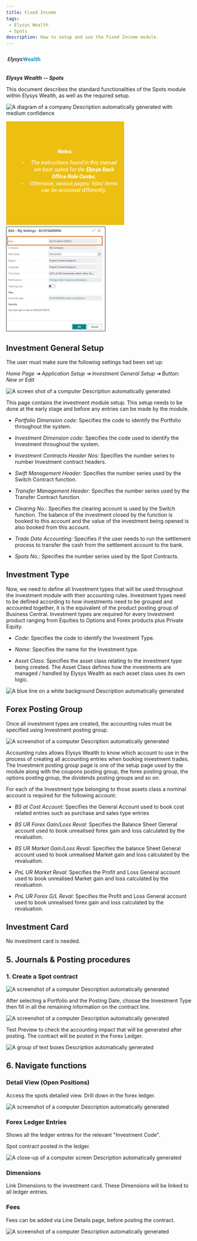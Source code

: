 ```yaml
---
title: Fixed Income
tags: 
 - Elysys Wealth
 - Spots
description: How to setup and use the Fixed Income module.
---
```

![/assets/img/ElysysLoansLogo.png](../../assets/img/ElysysWealthLogo.png)

***Elysys Wealth -- Spots***

This document describes the standard functionalities of the Spots module
within Elysys Wealth, as well as the required setup.

![A diagram of a company Description automatically generated with medium
confidence](../../assets/img/Spots/image001.png)

 ![Graphical user interface, application Description automatically generated](../../assets/img/Spots/image022.png)
 ![Graphical user interface, application Description automatically generated](../../assets/img/Spots/image002.png)


## Investment General Setup

The user must make sure the following settings had been set up:

*Home Page ➔ Application Setup ➔ Investment General Setup ➔ Button: New
or Edit*

![A screen shot of a computer Description automatically
generated](../../assets/img/Spots/image003.png)

This page contains the investment module setup. This setup needs to be
done at the early stage and before any entries can be made by the
module.

-   *Portfolio Dimension code:* Specifies the code to identify the
    Portfolio throughout the system.

-   *Investment Dimension code:* Specifies the code used to identify the
    Investment throughout the system.

-   *Investment Contracts Header Nos:* Specifies the number series to
    number Investment contract headers.

-   *Swift Management Header:* Specifies the number series used by the
    Switch Contract function.

-   *Transfer Management Header:* Specifies the number series used by
    the Transfer Contract function.

-   *Clearing No.:* Specifies the clearing account is used by the Switch
    function. The balance of the investment closed by the function is
    booked to this account and the value of the investment being opened
    is also booked from this account.

-   *Trade Date Accounting:* Specifies if the user needs to run the
    settlement process to transfer the cash from the settlement account
    to the bank.

-   *Spots No.*: Specifies the number series used by the Spot Contracts.

## Investment Type

Now, we need to define all Investment types that will be used throughout
the investment module with their accounting rules. Investment types need
to be defined according to how investments need to be grouped and
accounted together, it is the equivalent of the product posting group of
Business Central. Investment types are required for every Investment
product ranging from Equities to Options and Forex products plus Private
Equity.

-   *Code:* Specifies the code to identify the Investment Type.

-   *Name:* Specifies the name for the Investment type.

-   *Asset Class:* Specifies the asset class relating to the investment
    type being created. The Asset Class defines how the investments are
    managed / handled by Elysys Wealth as each asset class uses its own
    logic.

![A blue line on a white background Description automatically
generated](../../assets/img/Spots/image004.png)

## Forex Posting Group

Once all investment types are created, the accounting rules must be
specified using Investment posting group.

![A screenshot of a computer Description automatically
generated](../../assets/img/Spots/image005.png)

Accounting rules allows Elysys Wealth to know which account to use in
the process of creating all accounting entries when booking investment
trades. The Investment posting group page is one of the setup page used
by the module along with the coupons posting group, the forex posting
group, the options posting group, the dividends posting groups and so
on.

For each of the Investment type belonging to those assets class a
nominal account is required for the following account:

-   *BS at Cost Account:* Specifies the General Account used to book
    cost related entries such as purchase and sales type entries

-   *BS UR Forex Gain/Loss Reval:* Specifies the Balance Sheet General
    account used to book unrealised forex gain and loss calculated by
    the revaluation.

-   *BS UR Market Gain/Loss Reval:* Specifies the balance Sheet General
    account used to book unrealised Market gain and loss calculated by
    the revaluation.

-   *PnL UR Market Reval:* Specifies the Profit and Loss General account
    used to book unrealised Market gain and loss calculated by the
    revaluation.

-   *PnL UR Forex G/L Reval:* Specifies the Profit and Loss General
    account used to book unrealised forex gain and loss calculated by
    the revaluation.

## Investment Card 

No investment card is needed.

## 5. Journals & Posting procedures 

### 1. Create a Spot contract 

 ![A screenshot of a computer Description automatically
 generated](../../assets/img/Spots/image006.png)

 After selecting a Portfolio and the Posting Date, choose the
 Investment Type then fill in all the remaining information on the
 contract line.

 ![A screenshot of a computer Description automatically
 generated](../../assets/img/Spots/image007.png)

 Test Preview to check the accounting impact that will be generated
 after posting. The contract will be posted in the Forex Ledger.

 ![A group of text boxes Description automatically
 generated](../../assets/img/Spots/image008.png)

## 6. Navigate functions 

### Detail View (Open Positions)

Access the spots detailed view. Drill down in the forex ledger.

![A screenshot of a computer Description automatically
generated](../../assets/img/Spots/image009.png)

### Forex Ledger Entries

 Shows all the ledger entries for the relevant "Investment Code".

 Spot contract posted in the ledger.

 ![A close-up of a computer screen Description automatically
 generated](../../assets/img/Spots/image010.png)


### Dimensions

Link Dimensions to the investment card. These Dimensions will be linked
to all ledger entries.

### Fees

Fees can be added via Line Details page, before posting the contract.

![A screenshot of a computer Description automatically
generated](../../assets/img/Spots/image011.png)
